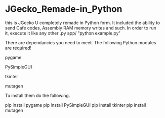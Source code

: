 # JGecko_Remade-in_Python


this is JGecko U completely remade in Python form. It included the ability to send Cafe codes, Assembly RAM memory writes and such. 
In order to run it, execute it like any other .py app/ "python example.py"

There are dependancies you need to meet. The following Python modules are required!

pygame

PySimpleGUI

tkinter

mutagen

To install them do the following.


pip install pygame
pip install PySimpleGUI
pip install tkinter
pip install mutagen
